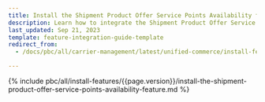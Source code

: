 ```yaml
---
title: Install the Shipment Product Offer Service Points Availability feature
description: Learn how to integrate the Shipment Product Offer Service Points Availability feature feature into your project
last_updated: Sep 21, 2023
template: feature-integration-guide-template
redirect_from:
  - /docs/pbc/all/carrier-management/latest/unified-commerce/install-features/install-the-shipment-product-offer-service-points-availability-feature.html

---
```


{% include pbc/all/install-features/{{page.version}}/install-the-shipment-product-offer-service-points-availability-feature.md %} <!-- To edit, see /_includes/pbc/all/install-features/202400.0/install-the-shipment-product-offer-service-points-availability-feature.md -->
